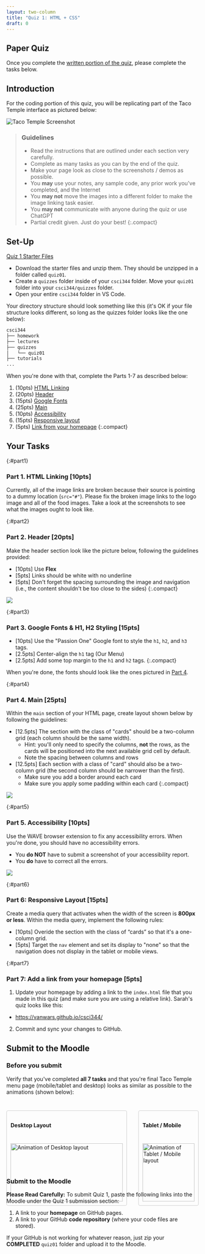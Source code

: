 ```yaml
---
layout: two-column
title: "Quiz 1: HTML + CSS"
draft: 0
---
```


<style>
    img.preview {
        max-width: 60%;
        min-width: 500px;
    }

    .verify {
        margin-top: 40px;
        display: grid;
        grid-template-columns: 4fr 2fr;
        column-gap: 30px;
        align-items: flex-start;
    }
    .verify > section {
        border: solid 1px #CCC;
        border-radius: 4px;
        padding: 10px;
    }
    .verify img {
        width: 100%;
        margin-top: 20px;
    }

    @media screen and (max-width: 800px) {
        .verify {
            margin-top: 0;
            grid-template-columns: 1fr;
            gap: 30px;
            padding: 20px;
            justify-items: center;
        }

        .tablet {
            max-width: 400px;
        }
    }
</style>


## Paper Quiz 
Once you complete the <a href="https://docs.google.com/document/d/1UKlyCzrymBubJRnbMFpfHU-l_Z_xTaDR/edit?usp=sharing&ouid=113376576186080604800&rtpof=true&sd=true" target="_blank">written portion of the quiz</a>, please complete the tasks below.

## Introduction
For the coding portion of this quiz, you will be replicating part of the Taco Temple interface as pictured below:

<img class="large frame" src="/spring2025/assets/images/quizzes/quiz01/tt-screenshot.png" alt="Taco Temple Screenshot" />


> ### Guidelines
> * Read the instructions that are outlined under each section very carefully. 
> * Complete as many tasks as you can by the end of the quiz. 
> * Make your page look as close to the screenshots / demos as possible.
> * You **may** use your notes, any sample code, any prior work you've completed, and the Internet
> * You **may not** move the images into a different folder to make the image linking task easier.
> * You **may not** communicate with anyone during the quiz or use ChatGPT
> * Partial credit given. Just do your best!
> {:.compact}


## Set-Up

<a href="/spring2025/course-files/quizzes/quiz01.zip" class="nu-button">Quiz 1 Starter Files <i class="fas fa-download"></i></a>

* Download the starter files and unzip them. They should be unzipped in a folder called `quiz01`.
* Create a `quizzes` folder inside of your `csci344` folder. Move your `quiz01` folder into your `csci344/quizzes` folder.
* Open your entire `csci344` folder in VS Code.

Your directory structure should look something like this (it's OK if your file structure looks different, so long as the quizzes folder looks like the one below):

```bash
csci344
├── homework
├── lectures
├── quizzes
│   └── quiz01
├── tutorials
...
```

When you're done with that, complete the Parts 1-7 as described below:

1. (10pts) [HTML Linking](#part1)
1. (20pts) [Header](#part2)
1. (15pts) [Google Fonts](#part3)
1. (25pts) [Main](#part4)
1. (10pts) [Accessibility](#part5)
1. (15pts) [Responsive layout](#part6)
1. (5pts) [Link from your homepage](#part7)
{:.compact}

## Your Tasks

{:#part1}
### Part 1. HTML Linking [10pts]
Currently, all of the image links are broken because their source is pointing to a dummy location (`src="#"`). Please fix the broken image links to the logo image and all of the food images. Take a look at the screenshots to see what the images ought to look like.

{:#part2}
### Part 2. Header [20pts]
Make the header section look like the picture below, following the guidelines provided:

* [10pts] Use **Flex**
* [5pts] Links should be white with no underline
* [5pts] Don't forget the spacing surrounding the image and navigation (i.e., the content shouldn't be too close to the sides)
{:.compact}

<img class="large" src="/spring2025/assets/images/quizzes/quiz01/header.png" />


{:#part3}
### Part 3. Google Fonts & H1, H2 Styling [15pts]

* [10pts] Use the "Passion One" Google font to style the `h1`, `h2`, and `h3` tags.
* [2.5pts] Center-align the `h1` tag (Our Menu)
* [2.5pts] Add some top margin to the `h1` and `h2` tags.
{:.compact}

When you're done, the fonts should look like the ones pictured in [Part 4](#part4).


{:#part4}
### Part 4. Main [25pts]
Within the `main` section of your HTML page, create layout shown below by following the guidelines:

* [12.5pts] The section with the class of "cards" should be a two-column grid (each column should be the same width).
    * Hint: you'll only need to specify the columns, **not** the rows, as the cards will be positioned into the next available grid cell by default.
    * Note the spacing between columns and rows
* [12.5pts] Each section with a class of "card" should also be a two-column grid (the second column should be narrower than the first).
    * Make sure you add a border around each card
    * Make sure you apply some padding within each card
{:.compact}

<a style="text-decoration: none; border: none;" href="/spring2025/assets/images/quizzes/quiz01/main.png" target="_blank"><img class="frame large" src="/spring2025/assets/images/quizzes/quiz01/main.png" /></a>


{:#part5}
### Part 5. Accessibility [10pts]
Use the WAVE browser extension to fix any accessibility errors. When you're done, you should have no accessibility errors.
* You **do NOT** have to submit a screenshot of your accessibility report.
* You **do** have to correct all the errors.

<img class="medium" src="/spring2025/assets/images/quizzes/quiz01/wave.png" />


{:#part6}
### Part 6: Responsive Layout [15pts]
Create a media query that activates when the width of the screen is **800px or less**. Within the media query, implement the following rules:

* [10pts] Overide the section with the class of “cards” so that it's a one-column grid.
* [5pts] Target the `nav` element and set its display to "none" so that the navigation does not display in the tablet or mobile views.


{:#part7}
### Part 7: Add a link from your homepage [5pts]
1. Update your homepage by adding a link to the `index.html` file that you made in this quiz (and make sure you are using a relative link). Sarah's quiz looks like this:
* <a href="https://vanwars.github.io/csci344/" target="_blank">https://vanwars.github.io/csci344/</a>
2. Commit and sync your changes to GitHub.

## Submit to the Moodle

### Before you submit

Verify that you've completed **all 7 tasks** and that you're final Taco Temple menu page (mobile/tablet and desktop) looks as similar as possible to the animations (shown below):

<div class="verify">
    <section>
        <h4>Desktop Layout</h4>
        <img src="/spring2025/assets/images/quizzes/quiz01/desktop-ui.gif" alt="Animation of Desktop layout" />
    </section>
    <section class="tablet">
        <h4>Tablet / Mobile</h4>
        <img src="/spring2025/assets/images/quizzes/quiz01/mobile-ui.gif" alt="Animation of Tablet / Mobile layout" />
    </section>
</div>

### Submit to the Moodle
**Please Read Carefully:** To submit Quiz 1, paste the following links into the Moodle under the Quiz 1 submission section:

1. A link to your **homepage** on GitHub pages.
2. A link to your GitHub **code repository** (where your code files are stored).

If your GitHub is not working for whatever reason, just zip your **COMPLETED** `quiz01` folder and upload it to the Moodle.